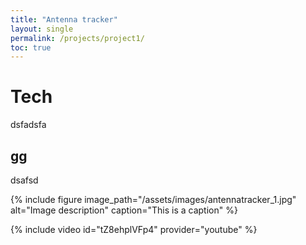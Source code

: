 ```yaml
---
title: "Antenna tracker"
layout: single
permalink: /projects/project1/
toc: true
---
```


# Tech
dsfadsfa

## gg
dsafsd

{% include figure image_path="/assets/images/antennatracker_1.jpg" alt="Image description" caption="This is a caption" %}

{% include video id="tZ8ehplVFp4" provider="youtube" %}